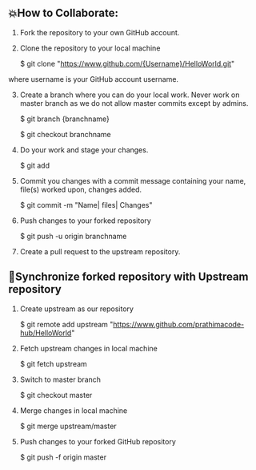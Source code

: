 <h2>💥How to Collaborate:</h2>

1. Fork the repository to your own GitHub account.

2. Clone the repository to your local machine

   $ git clone "https://www.github.com/{Username}/HelloWorld.git"

where username is your GitHub account username.

3. Create a branch where you can do your local work. Never work on master branch as we do not allow master commits except by admins.

   $ git branch {branchname}

   $ git checkout branchname

4. Do your work and stage your changes.

   $ git add <filename>
  
5. Commit you changes with a commit message containing your name, file(s) worked upon, changes added.

   $ git commit -m "Name| files| Changes"

6. Push changes to your forked repository

   $ git push -u origin branchname

7. Create a pull request to the upstream repository.


<h2>📜Synchronize forked repository with Upstream repository</h2>

1. Create upstream as our repository

   $ git remote add upstream "https://www.github.com/prathimacode-hub/HelloWorld"

2. Fetch upstream changes in local machine

   $ git fetch upstream

3. Switch to master branch

   $ git checkout master

4. Merge changes in local machine

   $ git merge upstream/master

5. Push changes to your forked GitHub repository

   $ git push -f origin master
